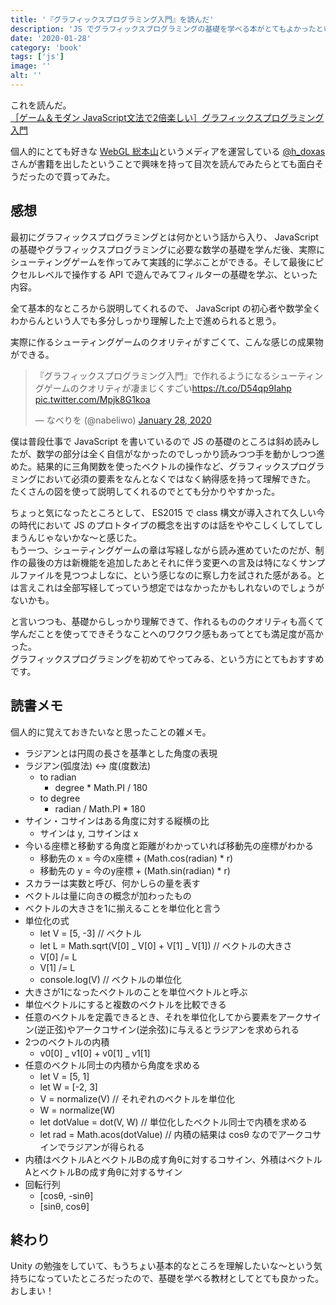 ```yaml
---
title: '『グラフィックスプログラミング入門』を読んだ'
description: 'JS でグラフィックスプログラミングの基礎を学べる本がとてもよかったという話'
date: '2020-01-28'
category: 'book'
tags: ['js']
image: ''
alt: ''
---
```


これを読んだ。  
[［ゲーム＆モダン JavaScript文法で2倍楽しい］グラフィックスプログラミング入門](https://gihyo.jp/book/2020/978-4-297-11085-7)

個人的にとても好きな [WebGL 総本山](https://webgl.souhonzan.org/)というメディアを運営している [@h_doxas](https://twitter.com/h_doxas) さんが書籍を出したということで興味を持って目次を読んでみたらとても面白そうだったので買ってみた。

## 感想

最初にグラフィックスプログラミングとは何かという話から入り、 JavaScript の基礎やグラフィックスプログラミングに必要な数学の基礎を学んだ後、実際にシューティングゲームを作ってみて実践的に学ぶことができる。そして最後にピクセルレベルで操作する API で遊んでみてフィルターの基礎を学ぶ、といった内容。

全て基本的なところから説明してくれるので、 JavaScript の初心者や数学全くわからんという人でも多分しっかり理解した上で進められると思う。

実際に作るシューティングゲームのクオリティがすごくて、こんな感じの成果物ができる。

<blockquote class="twitter-tweet"><p lang="ja" dir="ltr">『グラフィックスプログラミング入門』で作れるようになるシューティングゲームのクオリティが凄まじくすごい<a href="https://t.co/D54qp9Iahp">https://t.co/D54qp9Iahp</a> <a href="https://t.co/Mpjk8G1koa">pic.twitter.com/Mpjk8G1koa</a></p>&mdash; なべりを (@nabeliwo) <a href="https://twitter.com/nabeliwo/status/1222143313936961537?ref_src=twsrc%5Etfw">January 28, 2020</a></blockquote> <script async src="https://platform.twitter.com/widgets.js" charset="utf-8"></script>

僕は普段仕事で JavaScript を書いているので JS の基礎のところは斜め読みしたが、数学の部分は全く自信がなかったのでしっかり読みつつ手を動かしつつ進めた。結果的に三角関数を使ったベクトルの操作など、グラフィックスプログラミングにおいて必須の要素をなんとなくではなく納得感を持って理解できた。  
たくさんの図を使って説明してくれるのでとても分かりやすかった。

ちょっと気になったところとして、 ES2015 で class 構文が導入されて久しい今の時代において JS のプロトタイプの概念を出すのは話をややこしくしてしてしまうんじゃないかな〜と感じた。  
もう一つ、シューティングゲームの章は写経しながら読み進めていたのだが、制作の最後の方は新機能を追加したあとそれに伴う変更への言及は特になくサンプルファイルを見つつよしなに、という感じなのに察し力を試された感がある。とは言えこれは全部写経してっていう想定ではなかったかもしれないのでしょうがないかも。

と言いつつも、基礎からしっかり理解できて、作れるもののクオリティも高くて学んだことを使ってできそうなことへのワクワク感もあってとても満足度が高かった。  
グラフィックスプログラミングを初めてやってみる、という方にとてもおすすめです。

## 読書メモ

個人的に覚えておきたいなと思ったことの雑メモ。

- ラジアンとは円周の長さを基準とした角度の表現
- ラジアン(弧度法) <-> 度(度数法)
  - to radian
    - degree \* Math.PI / 180
  - to degree
    - radian / Math.PI \* 180
- サイン・コサインはある角度に対する縦横の比
  - サインは y, コサインは x
- 今いる座標と移動する角度と距離がわかっていれば移動先の座標がわかる
  - 移動先の x = 今のx座標 + (Math.cos(radian) \* r)
  - 移動先の y = 今のy座標 + (Math.sin(radian) \* r)
- スカラーは実数と呼び、何かしらの量を表す
- ベクトルは量に向きの概念が加わったもの
- ベクトルの大きさを1に揃えることを単位化と言う
- 単位化の式
  - let V = [5, -3] // ベクトル
  - let L = Math.sqrt(V[0] _ V[0] + V[1] _ V[1]) // ベクトルの大きさ
  - V[0] /= L
  - V[1] /= L
  - console.log(V) // ベクトルの単位化
- 大きさが1になったベクトルのことを単位ベクトルと呼ぶ
- 単位ベクトルにすると複数のベクトルを比較できる
- 任意のベクトルを定義できるとき、それを単位化してから要素をアークサイン(逆正弦)やアークコサイン(逆余弦)に与えるとラジアンを求められる
- 2つのベクトルの内積
  - v0[0] _ v1[0] + v0[1] _ v1[1]
- 任意のベクトル同士の内積から角度を求める
  - let V = [5, 1]
  - let W = [-2, 3]
  - V = normalize(V) // それぞれのベクトルを単位化
  - W = normalize(W)
  - let dotValue = dot(V, W) // 単位化したベクトル同士で内積を求める
  - let rad = Math.acos(dotValue) // 内積の結果は cosθ なのでアークコサインでラジアンが得られる
- 内積はベクトルAとベクトルBの成す角θに対するコサイン、外積はベクトルAとベクトルBの成す角θに対するサイン
- 回転行列
  - [cosθ, -sinθ]
  - [sinθ, cosθ]

## 終わり

Unity の勉強をしていて、もうちょい基本的なところを理解したいな〜という気持ちになっていたところだったので、基礎を学べる教材としてとても良かった。おしまい！
